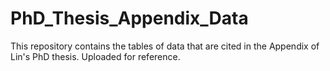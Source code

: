 # PhD_Thesis_Appendix_Data

This repository contains the tables of data that are cited in the Appendix of Lin's PhD thesis. Uploaded for reference.
